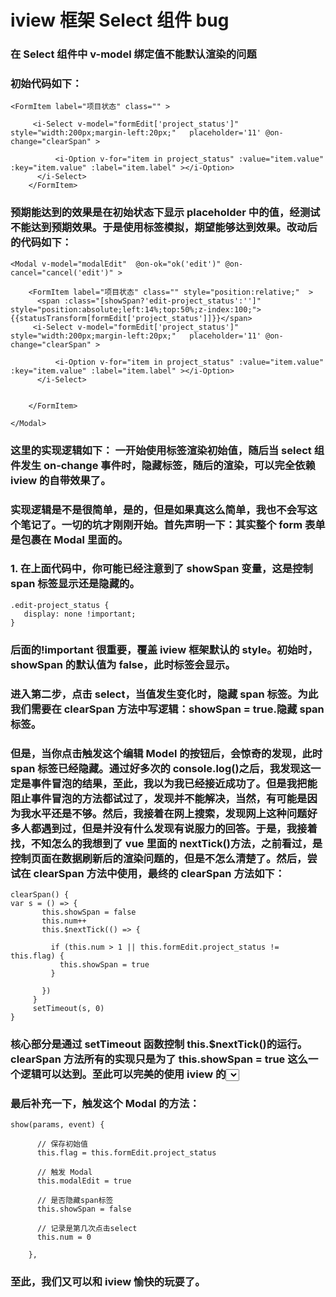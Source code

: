 # iview 框架 Select 组件 bug

### 在 Select 组件中 v-model 绑定值不能默认渲染的问题

### 初始代码如下：

```
<FormItem label="项目状态" class="" >

     <i-Select v-model="formEdit['project_status']" style="width:200px;margin-left:20px;"   placeholder='11' @on-change="clearSpan" >

          <i-Option v-for="item in project_status" :value="item.value" :key="item.value" :label="item.label" ></i-Option>
      </i-Select>
    </FormItem>
```

### 预期能达到的效果是在初始状态下显示 placeholder 中的值，经测试不能达到预期效果。于是使用<span>标签模拟，期望能够达到效果。改动后的代码如下：

```
<Modal v-model="modalEdit"  @on-ok="ok('edit')" @on-cancel="cancel('edit')" >

    <FormItem label="项目状态" class="" style="position:relative;"  >
      <span :class="[showSpan?'edit-project_status':'']" style="position:absolute;left:14%;top:50%;z-index:100;">{{statusTransform[formEdit['project_status']]}}</span>
     <i-Select v-model="formEdit['project_status']" style="width:200px;margin-left:20px;"   placeholder='11' @on-change="clearSpan" >

          <i-Option v-for="item in project_status" :value="item.value" :key="item.value" :label="item.label" ></i-Option>
      </i-Select>


    </FormItem>

</Modal>
```

### 这里的实现逻辑如下： 一开始使用<span>标签渲染初始值，随后当 select 组件发生 on-change 事件时，隐藏<span>标签，随后的渲染，可以完全依赖 iview 的自带效果了。

### 实现逻辑是不是很简单，是的，但是如果真这么简单，我也不会写这个笔记了。一切的坑才刚刚开始。首先声明一下：其实整个 form 表单是包裹在 Modal 里面的。

### 1. 在上面代码中，你可能已经注意到了 showSpan 变量，这是控制 span 标签显示还是隐藏的。

```
.edit-project_status {
   display: none !important;
}
```

### 后面的!important 很重要，覆盖 iview 框架默认的 style。初始时，showSpan 的默认值为 false，此时标签会显示。

### 进入第二步，点击 select，当值发生变化时，隐藏 span 标签。为此我们需要在 clearSpan 方法中写逻辑：showSpan = true.隐藏 span 标签。

### 但是，当你点击触发这个编辑 Model 的按钮后，会惊奇的发现，此时 span 标签已经隐藏。通过好多次的 console.log()之后，我发现这一定是事件冒泡的结果，至此，我以为我已经接近成功了。但是我把能阻止事件冒泡的方法都试过了，发现并不能解决，当然，有可能是因为我水平还是不够。然后，我接着在网上搜索，发现网上这种问题好多人都遇到过，但是并没有什么发现有说服力的回答。于是，我接着找，不知怎么的我想到了 vue 里面的 nextTick()方法，之前看过，是控制页面在数据刷新后的渲染问题的，但是不怎么清楚了。然后，尝试在 clearSpan 方法中使用，最终的 clearSpan 方法如下：

```
clearSpan() {
var s = () => {
       this.showSpan = false
       this.num++
       this.$nextTick(() => {

         if (this.num > 1 || this.formEdit.project_status != this.flag) {
           this.showSpan = true
         }

       })
     }
     setTimeout(s, 0)
}
```

### 核心部分是通过 setTimeout 函数控制 this.$nextTick()的运行。clearSpan 方法所有的实现只是为了 this.showSpan = true 这么一个逻辑可以达到。至此可以完美的使用 iview 的<select/>组件，并成功实现了初始值渲染和选中值的切换。

### 最后补充一下，触发这个 Modal 的方法：

```
show(params, event) {

      // 保存初始值
      this.flag = this.formEdit.project_status

      // 触发 Modal
      this.modalEdit = true

      // 是否隐藏span标签
      this.showSpan = false

      // 记录是第几次点击select
      this.num = 0

    },
```

### 至此，我们又可以和 iview 愉快的玩耍了。
